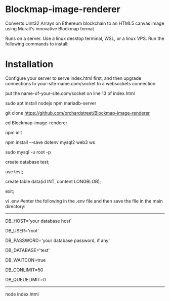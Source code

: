 
# Blockmap-image-renderer
Converts Uint32 Arrays on Ethereum blockchain to an HTML5 canvas image using Murall's innovative Blockmap format

Runs on a server.  Use a linux desktop terminal, WSL, or a linux VPS.  Run the following commands to install:
# Installation
Configure your server to serve index.html first, and then upgrade connections to your-site-name.com/socket to a websockets connection

put the name-of-your-site.com/socket on line 13 of index.html

sudo apt install nodejs npm mariadb-server

git clone https://github.com/orchardstreet/Blockmap-image-renderer

cd Blockmap-image-renderer

npm init

npm install --save dotenv mysql2 web3 ws

sudo mysql -u root -p

create database test;

use test;

create table data(id INT, content LONGBLOB);

exit;

vi .env   #enter the following in the .env file and then save the file in the main directory:

-----------------------------

DB_HOST='your database host'

DB_USER='root'

DB_PASSWORD='your database password, if any'

DB_DATABASE='test'

DB_WAITCON=true

DB_CONLIMIT=50

DB_QUEUELIMIT=0

---------------------------

node index.html
